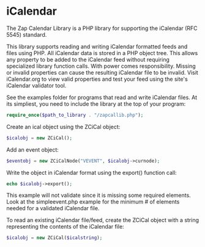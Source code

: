 # iCalendar

The Zap Calendar Library is a PHP library for supporting the iCalendar (RFC 5545) standard.

This library supports reading and writing iCalendar formatted feeds and 
files using PHP.
All iCalendar data is stored in a PHP object tree.
This allows any property to be added to the iCalendar feed without
requiring specialized library function calls.
With power comes responsibility.  Missing or invalid properties can cause 
the resulting iCalendar file to be invalid. Visit iCalendar.org to view valid
properties and test your feed using the site's iCalendar validator tool.

See the examples folder for programs that read and write iCalendar
files. At its simpliest, you need to include the library at the top of your program:

```php
require_once($path_to_library . "/zapcallib.php");
```

Create an ical object using the ZCiCal object:

```php
$icalobj = new ZCiCal();
```

Add an event object:

```php
$eventobj = new ZCiCalNode("VEVENT", $icalobj->curnode);
```

Write the object in iCalendar format using the  export() function call:

```php
echo $icalobj->export();
```

This example will not validate since it is missing some required elements. 
Look at the simpleevent.php example for the minimum # of elements 
needed for a validated iCalendar file.

To read an existing iCalendar file/feed, create the ZCiCal object with a string representing the contents of the iCalendar file:

```php
$icalobj = new ZCiCal($icalstring);
```

